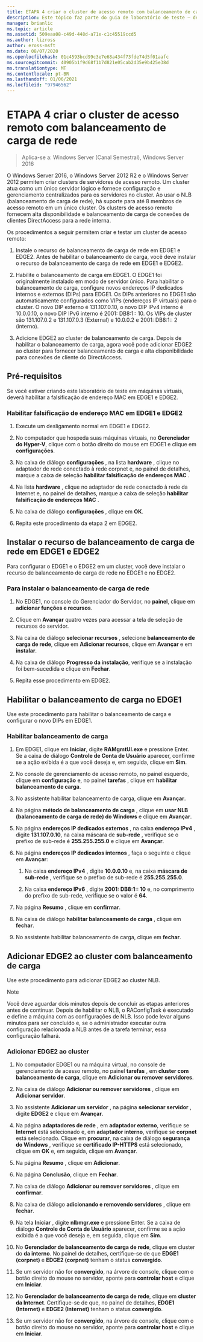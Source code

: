 ```yaml
---
title: ETAPA 4 criar o cluster de acesso remoto com balanceamento de carga de rede
description: Este tópico faz parte do guia de laboratório de teste – demonstre o DirectAccess em um cluster com o NLB do Windows para Windows Server 2016
manager: brianlic
ms.topic: article
ms.assetid: 509eaa08-c49d-448d-a71e-c1c45519ccd5
ms.author: lizross
author: eross-msft
ms.date: 08/07/2020
ms.openlocfilehash: 01c4593bcd99c3e7e68a434f73fde74d5f01aafc
ms.sourcegitcommit: 40905b1f9d68f1b7d821e05cab2d35e9b425e38d
ms.translationtype: MT
ms.contentlocale: pt-BR
ms.lasthandoff: 01/06/2021
ms.locfileid: "97946562"
---
```

# <a name="step-4-create-the-network-load-balanced-remote-access-cluster"></a>ETAPA 4 criar o cluster de acesso remoto com balanceamento de carga de rede

>Aplica-se a: Windows Server (Canal Semestral), Windows Server 2016

 O Windows Server 2016, o Windows Server 2012 R2 e o Windows Server 2012 permitem criar clusters de servidores de acesso remoto. Um cluster atua como um único servidor lógico e fornece configuração e gerenciamento centralizados para os servidores no cluster. Ao usar o NLB (balanceamento de carga de rede), há suporte para até 8 membros de acesso remoto em um único cluster. Os clusters de acesso remoto fornecem alta disponibilidade e balanceamento de carga de conexões de clientes DirectAccess para a rede interna.

Os procedimentos a seguir permitem criar e testar um cluster de acesso remoto:

1. Instale o recurso de balanceamento de carga de rede em EDGE1 e EDGE2. Antes de habilitar o balanceamento de carga, você deve instalar o recurso de balanceamento de carga de rede em EDGE1 e EDGE2.

2. Habilite o balanceamento de carga em EDGE1. O EDGE1 foi originalmente instalado em modo de servidor único. Para habilitar o balanceamento de carga, configure novos endereços IP dedicados internos e externos (DIPs) para EDGE1. Os DIPs anteriores no EDGE1 são automaticamente configurados como VIPs (endereços IP virtuais) para o cluster. O novo DIP externo é 131.107.0.10, o novo DIP IPv4 interno é 10.0.0.10, o novo DIP IPv6 interno é 2001: DB8:1:: 10. Os VIPs de cluster são 131.107.0.2 e 131.107.0.3 (External) e 10.0.0.2 e 2001: DB8:1:: 2 (interno).

3. Adicione EDGE2 ao cluster de balanceamento de carga. Depois de habilitar o balanceamento de carga, agora você pode adicionar EDGE2 ao cluster para fornecer balanceamento de carga e alta disponibilidade para conexões de cliente do DirectAccess.

## <a name="prerequisites"></a>Pré-requisitos

Se você estiver criando este laboratório de teste em máquinas virtuais, deverá habilitar a falsificação de endereço MAC em EDGE1 e EDGE2.

### <a name="enable-mac-address-spoofing-on-edge1-and-edge2"></a>Habilitar falsificação de endereço MAC em EDGE1 e EDGE2

1.  Execute um desligamento normal em EDGE1 e EDGE2.

2.  No computador que hospeda suas máquinas virtuais, no **Gerenciador do Hyper-V**, clique com o botão direito do mouse em EDGE1 e clique em **configurações**.

3.  Na caixa de diálogo **configurações** , na lista **hardware** , clique no adaptador de rede conectado à rede corpnet e, no painel de detalhes, marque a caixa de seleção **habilitar falsificação de endereços MAC** .

4.  Na lista **hardware** , clique no adaptador de rede conectado à rede da Internet e, no painel de detalhes, marque a caixa de seleção **habilitar falsificação de endereços MAC** .

5.  Na caixa de diálogo **configurações** , clique em **OK**.

6.  Repita este procedimento da etapa 2 em EDGE2.

## <a name="install-the-network-load-balancing-feature-on-edge1-and-edge2"></a>Instalar o recurso de balanceamento de carga de rede em EDGE1 e EDGE2
Para configurar o EDGE1 e o EDGE2 em um cluster, você deve instalar o recurso de balanceamento de carga de rede no EDGE1 e no EDGE2.

### <a name="to-install-network-load-balancing"></a>Para instalar o balanceamento de carga de rede

1.  No EDGE1, no console do Gerenciador do Servidor, no **painel**, clique em **adicionar funções e recursos**.

2.  Clique em **Avançar** quatro vezes para acessar a tela de seleção de recursos do servidor.

3.  Na caixa de diálogo **selecionar recursos** , selecione **balanceamento de carga de rede**, clique em **Adicionar recursos**, clique em **Avançar** e em **instalar**.

4.  Na caixa de diálogo **Progresso da instalação**, verifique se a instalação foi bem-sucedida e clique em **Fechar**.

5.  Repita esse procedimento em EDGE2.

## <a name="enable-load-balancing-on-edge1"></a>Habilitar o balanceamento de carga no EDGE1
Use este procedimento para habilitar o balanceamento de carga e configurar o novo DIPs em EDGE1.

### <a name="enable-load-balancing"></a>Habilitar balanceamento de carga

1.  Em EDGE1, clique em **Iniciar**, digite **RAMgmtUI.exe** e pressione Enter. Se a caixa de diálogo **Controle de Conta de Usuário** aparecer, confirme se a ação exibida é a que você deseja e, em seguida, clique em **Sim**.

2.  No console de gerenciamento de acesso remoto, no painel esquerdo, clique em **configuração** e, no painel **tarefas** , clique em **habilitar balanceamento de carga**.

3.  No assistente habilitar balanceamento de carga, clique em **Avançar**.

4.  Na página **método de balanceamento de carga** , clique em **usar NLB (balanceamento de carga de rede) do Windows** e clique em **Avançar**.

5.  Na página **endereços IP dedicados externos** , na caixa **endereço IPv4** , digite **131.107.0.10**, na caixa máscara de **sub-rede** , verifique se o prefixo de sub-rede é **255.255.255.0** e clique em **Avançar**.

6.  Na página **endereços IP dedicados internos** , faça o seguinte e clique em **Avançar**:

    1.  Na caixa **endereço IPv4** , digite **10.0.0.10** e, na caixa **máscara de sub-rede** , verifique se o prefixo de sub-rede é **255.255.255.0**.

    2.  Na caixa **endereço IPv6** , digite **2001: DB8:1:: 10** e, no comprimento do prefixo de sub-rede, verifique se o valor é **64**.

7.  Na página **Resumo** , clique em **confirmar**.

8.  Na caixa de diálogo **habilitar balanceamento de carga** , clique em **fechar**.

9. No assistente habilitar balanceamento de carga, clique em **fechar**.

## <a name="add-edge2-to-the-load-balanced-cluster"></a>Adicionar EDGE2 ao cluster com balanceamento de carga
Use este procedimento para adicionar EDGE2 ao cluster NLB.

> [!NOTE]
> Você deve aguardar dois minutos depois de concluir as etapas anteriores antes de continuar. Depois de habilitar o NLB, o RAConfigTask é executado e define a máquina com as configurações de NLB. Isso pode levar alguns minutos para ser concluído e, se o administrador executar outra configuração relacionada a NLB antes de a tarefa terminar, essa configuração falhará.

### <a name="add-edge2-to-the-cluster"></a>Adicionar EDGE2 ao cluster

1.  No computador EDGE1 ou na máquina virtual, no console de gerenciamento de acesso remoto, no painel **tarefas** , em **cluster com balanceamento de carga**, clique em **Adicionar ou remover servidores**.

2.  Na caixa de diálogo **Adicionar ou remover servidores** , clique em **Adicionar servidor**.

3.  No assistente **Adicionar um servidor** , na página **selecionar servidor** , digite **EDGE2** e clique em **Avançar**.

4.  Na página **adaptadores de rede** , em **adaptador externo**, verifique se **Internet** está selecionado e, em **adaptador interno**, verifique se **corpnet** está selecionado. Clique em **procurar**, na caixa de diálogo **segurança do Windows** , verifique se **certificado IP-HTTPS** está selecionado, clique em **OK** e, em seguida, clique em **Avançar**.

5.  Na página **Resumo** , clique em **Adicionar**.

6.  Na página **Conclusão**, clique em **Fechar**.

7.  Na caixa de diálogo **Adicionar ou remover servidores** , clique em **confirmar**.

8.  Na caixa de diálogo **adicionando e removendo servidores** , clique em **fechar**.

9. Na tela **Iniciar** , digite **nlbmgr.exe** e pressione Enter. Se a caixa de diálogo **Controle de Conta de Usuário** aparecer, confirme se a ação exibida é a que você deseja e, em seguida, clique em **Sim**.

10. No **Gerenciador de balanceamento de carga de rede**, clique em cluster do **da interno**. No painel de detalhes, certifique-se de que **EDGE1 (corpnet)** e **EDGE2 (corpnet)** tenham o status **convergido**.

11. Se um servidor não for **convergido**, na árvore de console, clique com o botão direito do mouse no servidor, aponte para **controlar host** e clique em **Iniciar**.

12. No **Gerenciador de balanceamento de carga de rede**, clique em **cluster da Internet**. Certifique-se de que, no painel de detalhes, **EDGE1 (Internet)** e **EDGE2 (Internet)** tenham o status **convergido**.

13. Se um servidor não for **convergido**, na árvore de console, clique com o botão direito do mouse no servidor, aponte para **controlar host** e clique em **Iniciar**.
